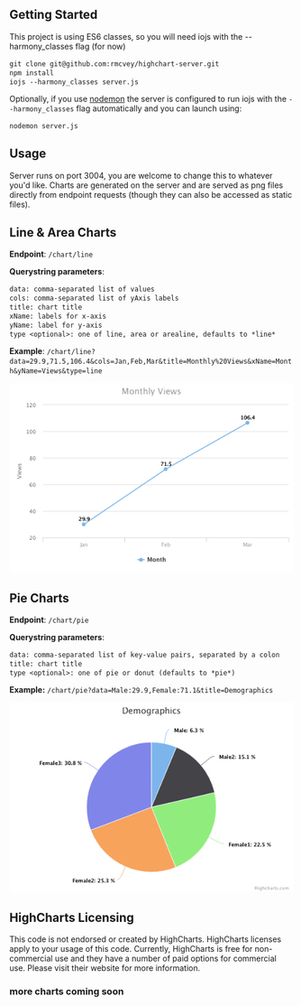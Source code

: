 ## Getting Started
This project is using ES6 classes, so you will need iojs with the --harmony_classes flag (for now)
```
git clone git@github.com:rmcvey/highchart-server.git
npm install
iojs --harmony_classes server.js
```
Optionally, if you use [nodemon](https://github.com/remy/nodemon) the server is configured to run iojs with the `--harmony_classes` flag automatically and you can launch using:
```
nodemon server.js
```
## Usage
Server runs on port 3004, you are welcome to change this to whatever you'd like.  Charts are generated on the server and are served as png files directly from endpoint requests (though they can also be accessed as static files).

## Line & Area Charts

**Endpoint**:  `/chart/line`

**Querystring parameters**: 
```
data: comma-separated list of values
cols: comma-separated list of yAxis labels
title: chart title
xName: labels for x-axis
yName: label for y-axis
type <optional>: one of line, area or arealine, defaults to *line*
```
**Example**:
`/chart/line?data=29.9,71.5,106.4&cols=Jan,Feb,Mar&title=Monthly%20Views&xName=Month&yName=Views&type=line`

![Example Line Chart](example-line.png)

## Pie Charts
**Endpoint**: `/chart/pie`

**Querystring parameters**: 
```
data: comma-separated list of key-value pairs, separated by a colon
title: chart title
type <optional>: one of pie or donut (defaults to *pie*)
```
**Example:**
`/chart/pie?data=Male:29.9,Female:71.1&title=Demographics`

![Example Pie Chart](example-pie.png)

## HighCharts Licensing
This code is not endorsed or created by HighCharts. HighCharts licenses apply to your usage of this code. Currently, HighCharts is free for non-commercial use and they have a number of paid options for commercial use. Please visit their website for more information.

### more charts coming soon